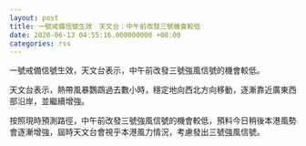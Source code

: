 ```yaml
---
layout: post
title: 一號戒備信號生效　天文台：中午前改發三號機會較低
date: 2020-06-13 04:55:16.000000000 +08:00
categories: rss
---
```


一號戒備信號生效，天文台表示，中午前改發三號強風信號的機會較低。

天文台表示，熱帶風暴鸚鵡過去數小時，穩定地向西北方向移動，逐漸靠近廣東西部沿岸，並繼續增強。

按照現時預測路徑，中午前改發三號強風信號的機會較低，預料今日稍後本港風勢會逐漸增強，屆時天文台會視乎本港風力情況，考慮發出三號強風信號。

